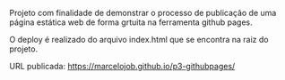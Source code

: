 Projeto com finalidade de demonstrar o processo de publicação de uma página estática web de forma grtuita na ferramenta github pages.

O deploy é realizado do arquivo index.html que se encontra na raiz do projeto.

URL publicada: https://marcelojob.github.io/p3-githubpages/
